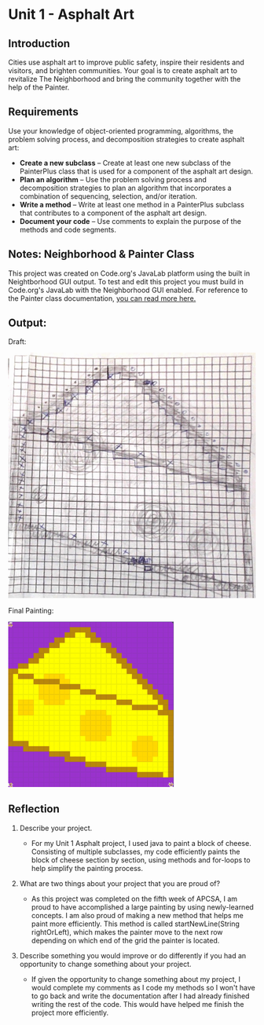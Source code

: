 # Unit 1 - Asphalt Art

## Introduction

Cities use asphalt art to improve public safety, inspire their residents and visitors, and brighten communities. Your goal is to create asphalt art to revitalize The Neighborhood and bring the community together with the help of the Painter.

## Requirements

Use your knowledge of object-oriented programming, algorithms, the problem solving process, and decomposition strategies to create asphalt art:
- **Create a new subclass** – Create at least one new subclass of the PainterPlus class that is used for a component of the asphalt art design.
- **Plan an algorithm** – Use the problem solving process and decomposition strategies to plan an algorithm that incorporates a combination of sequencing, selection, and/or iteration.
- **Write a method** – Write at least one method in a PainterPlus subclass that contributes to a component of the asphalt art design.
- **Document your code** – Use comments to explain the purpose of the methods and code segments.

## Notes: Neighborhood & Painter Class

This project was created on Code.org's JavaLab platform using the built in Neightborhood GUI output. To test and edit this project you must build in Code.org's JavaLab with the Neighborhood GUI enabled. For reference to the Painter class documentation, [you can read more here.](https://studio.code.org/docs/ide/javalab/classes/Painter)

## Output:
Draft:

![Picture of draft](asphaltArtProjectCheeseDraft.jpg)

Final Painting:

![Picture of final painting](final.png)

## Reflection

1. Describe your project.

   - For my Unit 1 Asphalt project, I used java to paint a block of cheese. Consisting of multiple subclasses, my code efficiently paints the block of cheese section by section, using methods and for-loops to help simplify the painting process. 

2. What are two things about your project that you are proud of?

   - As this project was completed on the fifth week of APCSA, I am proud to have accomplished a large painting by using newly-learned concepts. I am also proud of making a new method that helps me paint more efficiently. This method is called startNewLine(String rightOrLeft), which makes the painter move to the next row depending on which end of the grid the painter is located. 

3. Describe something you would improve or do differently if you had an opportunity to change something about your project.

   - If given the opportunity to change something about my project, I would complete my comments as I code my methods so I won't have to go back and write the documentation after I had already finished writing the rest of the code. This would have helped me finish the project more efficiently. 